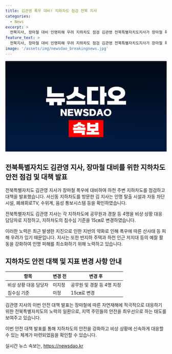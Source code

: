```yaml
---
title: 김관영 폭우 대비! 지하차도 점검 전북 지사
categories:
  - News
excerpt: >
  전북지사, 장마철 대비 인명피해 우려 지하차도 점검 김관영 전북특별자치도지사가 장마철 폭우에 따른 인명피해 우려로 하천 주변 지하차도를 점검했다. 인명 탈출 시설과 침수심 기준 변경 등을 확인하고 비상 상황 대비를 강화했다. 또한 지반이 약화된 지역을 주목해 산사태와 인명피해 예방을 강조했다. YTN에서 제보를 기다린다. (요약문)
feature_text: >
  전북지사, 장마철 대비 인명피해 우려 지하차도 점검 김관영 전북특별자치도지사가 장마철 폭우에 따른 인명피해 우려로 하천 주변 지하차도를 점검했다. 인명 탈출 시설과 침수심 기준 변경 등을 확인하고 비상 상황 대비를 강화했다. 또한 지반이 약화된 지역을 주목해 산사태와 인명피해 예방을 강조했다. YTN에서 제보를 기다린다. (요약문)
image: '/assets/img/newsdao_breakingnews.jpg'
---
```


<p><img src="/assets/img/newsdao_breakingnews.jpg" alt="cryptoinkorea 속보" /></p>

<h2 data-ke-size="size26">전북특별자치도 김관영 지사, 장마철 대비를 위한 지하차도 안전 점검 및 대책 발표</h2>

<p>전북특별자치도 김관영 지사가 장마철 폭우에 대비하여 하천 주변 지하차도를 점검하고 대책을 발표했습니다. 서신동 지하차도를 방문한 김 지사는 인명 탈출 시설과 자동 차단 시설, 폐쇄회로TV, 수위계, 음성 통보시스템 등을 확인하였습니다.</p>

<p data-ke-size="size16">전북특별자치도 김관영 지사는 각 지하차도에 공무원과 경찰 등 4명을 비상 상황 대응 담당자로 지정하고, 지하차도의 침수심 기준을 15㎝로 변경하였습니다.</p>

<p>이러한 노력은 최근 발생한 지진으로 인한 지반의 약화로 인해 폭우에 따른 산사태 등 피해 우려가 있기 때문입니다. 지사는 또한 반지하 주택과 하천 인근 저지대 등의 예찰 활동을 강화하여 인명 피해를 최소화하기 위해 노력하고 있습니다.</p>

<h2 data-ke-size="size26">지하차도 안전 대책 및 지표 변경 사항 안내</h2>

<table>
    <thead>
        <tr>
            <th>항목</th>
            <th>변경 전</th>
            <th>변경 후</th>
        </tr>
    </thead>
    <tbody>
        <tr>
            <td>비상 상황 대응 담당자</td>
            <td>미지정</td>
            <td>공무원 및 경찰 등 4명 지정</td>
        </tr>
        <tr>
            <td>침수심 기준</td>
            <td>미정</td>
            <td>15㎝로 변경</td>
        </tr>
    </tbody>
</table>

<p data-ke-size="size16">김관영 지사의 이번 안전 대책 발표는 장마철에 따른 자연재해에 적극적으로 대응하기 위한 전북특별자치도의 노력의 일환으로, 지역 주민들의 안전을 최우선으로 하는 태도를 보여주고 있습니다.</p>

<p>이번 안전 대책 발표를 통해 지하차도의 안전을 강화하고 비상 상황에 신속하게 대응할 수 있는 체계가 마련되었음을 확인할 수 있습니다.</p>
실시간 뉴스 속보는, <a href="https://newsdao.kr" rel="dofollow">https://newsdao.kr</a>


